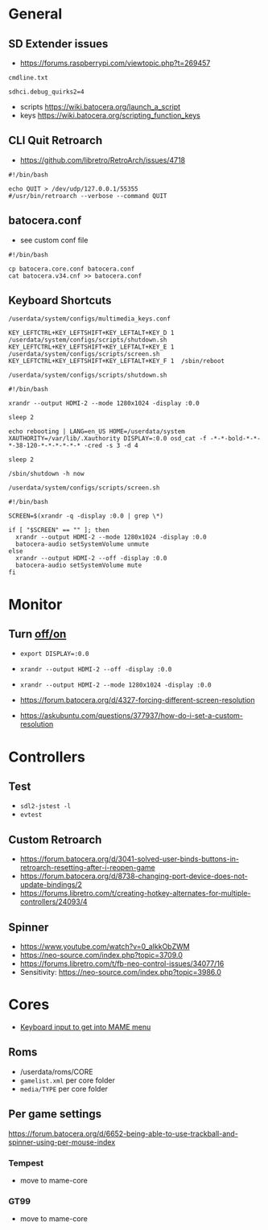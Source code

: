 # General

## SD Extender issues

- https://forums.raspberrypi.com/viewtopic.php?t=269457

`cmdline.txt`
```
sdhci.debug_quirks2=4
```

- scripts https://wiki.batocera.org/launch_a_script
- keys https://wiki.batocera.org/scripting_function_keys

## CLI Quit Retroarch

- https://github.com/libretro/RetroArch/issues/4718

```
#!/bin/bash

echo QUIT > /dev/udp/127.0.0.1/55355
#/usr/bin/retroarch --verbose --command QUIT
```

## batocera.conf

- see custom conf file

```
#!/bin/bash

cp batocera.core.conf batocera.conf
cat batocera.v34.cnf >> batocera.conf
```

## Keyboard Shortcuts

`/userdata/system/configs/multimedia_keys.conf`
```
KEY_LEFTCTRL+KEY_LEFTSHIFT+KEY_LEFTALT+KEY_D 1  /userdata/system/configs/scripts/shutdown.sh
KEY_LEFTCTRL+KEY_LEFTSHIFT+KEY_LEFTALT+KEY_E 1  /userdata/system/configs/scripts/screen.sh
KEY_LEFTCTRL+KEY_LEFTSHIFT+KEY_LEFTALT+KEY_F 1  /sbin/reboot
```

`/userdata/system/configs/scripts/shutdown.sh`
```
#!/bin/bash

xrandr --output HDMI-2 --mode 1280x1024 -display :0.0

sleep 2

echo rebooting | LANG=en_US HOME=/userdata/system XAUTHORITY=/var/lib/.Xauthority DISPLAY=:0.0 osd_cat -f -*-*-bold-*-*-*-38-120-*-*-*-*-*-* -cred -s 3 -d 4

sleep 2

/sbin/shutdown -h now
```

`/userdata/system/configs/scripts/screen.sh`
```
#!/bin/bash

SCREEN=$(xrandr -q -display :0.0 | grep \*)

if [ "$SCREEN" == "" ]; then
  xrandr --output HDMI-2 --mode 1280x1024 -display :0.0
  batocera-audio setSystemVolume unmute
else
  xrandr --output HDMI-2 --off -display :0.0
  batocera-audio setSystemVolume mute
fi
```

# Monitor

## Turn [off/on](https://unix.stackexchange.com/questions/227876/how-to-set-custom-resolution-using-xrandr-when-the-resolution-is-not-available-i)

- `export DISPLAY=:0.0`
- `xrandr --output HDMI-2 --off -display :0.0`
- `xrandr --output HDMI-2 --mode 1280x1024 -display :0.0`

- https://forum.batocera.org/d/4327-forcing-different-screen-resolution
- https://askubuntu.com/questions/377937/how-do-i-set-a-custom-resolution


# Controllers

##  Test

- `sdl2-jstest -l`
- `evtest`

## Custom Retroarch

- https://forum.batocera.org/d/3041-solved-user-binds-buttons-in-retroarch-resetting-after-i-reopen-game
- https://forum.batocera.org/d/8738-changing-port-device-does-not-update-bindings/2
- https://forums.libretro.com/t/creating-hotkey-alternates-for-multiple-controllers/24093/4

## Spinner

- https://www.youtube.com/watch?v=0_aIkkObZWM
- https://neo-source.com/index.php?topic=3709.0
- https://forums.libretro.com/t/fb-neo-control-issues/34077/16
- Sensitivity: https://neo-source.com/index.php?topic=3986.0

# Cores

- [Keyboard input to get into MAME menu](https://www.reddit.com/r/batocera/comments/r5qxzh/having_trouble_with_mame_2003_plus_arcade_button/)

## Roms

- /userdata/roms/CORE
- `gamelist.xml` per core folder
- `media/TYPE` per core folder

## Per game settings

https://forum.batocera.org/d/6652-being-able-to-use-trackball-and-spinner-using-per-mouse-index

### Tempest

- move to mame-core

### GT99

- move to mame-core